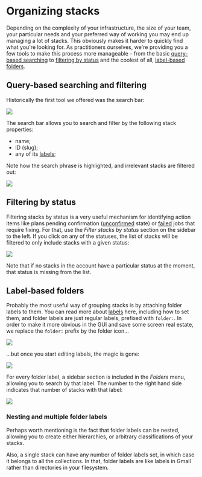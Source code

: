 # Organizing stacks

Depending on the complexity of your infrastructure, the size of your team, your particular needs and your preferred way of working you may end up managing a lot of stacks. This obviously makes it harder to quickly find what you're looking for. As practitioners ourselves, we're providing you a few tools to make this process more manageable - from the basic [query-based searching](organizing-stacks.md#query-based-searching-and-filtering) to [filtering by status](organizing-stacks.md#label-based-folders) and the coolest of all, [label-based folders](organizing-stacks.md#label-based-folders).

## Query-based searching and filtering

Historically the first tool we offered was the search bar:

![](/assets/images/Stacks_%C2%B7_spacelift-ci-gh.png)

The search bar allows you to search and filter by the following stack properties:

* name;
* ID (slug);
* any of its [labels](stack-settings.md#labels);

Note how the search phrase is highlighted, and irrelevant stacks are filtered out:

![](/assets/images/Stacks_%C2%B7_spacelift-ci-gh%20%281%29.png)

## Filtering by status

Filtering stacks by status is a very useful mechanism for identifying action items like plans pending confirmation ([unconfirmed](../run/tracked.md#unconfirmed) state) or [failed](../run/#failed) jobs that require fixing. For that, use the _Filter stacks by status_ section on the sidebar to the left. If you click on any of the statuses, the list of stacks will be filtered to only include stacks with a given status:

![](/assets/images/Stacks_%C2%B7_spacelift-ci-gh%20%282%29.png)

Note that if no stacks in the account have a particular status at the moment, that status is missing from the list.

## Label-based folders

Probably the most useful way of grouping stacks is by attaching folder labels to them. You can read more about [labels](stack-settings.md#labels) here, including how to set them, and folder labels are just regular labels, prefixed with `folder:`. In order to make it more obvious in the GUI and save some screen real estate, we replace the `folder:` prefix by the folder icon...

![](/assets/images/Stacks_%C2%B7_spacelift-ci-gh%20%283%29.png)

...but once you start editing labels, the magic is gone:

![](/assets/images/Edit_stack_%C2%B7_End-to-end__autoconfirm.png)

For every folder label, a sidebar section is included in the _Folders_ menu, allowing you to search by that label. The number to the right hand side indicates that number of stacks with that label:

![](/assets/images/Stacks_%C2%B7_spacelift-ci-gh%20%284%29.png)

### Nesting and multiple folder labels

Perhaps worth mentioning is the fact that folder labels can be nested, allowing you to create either hierarchies, or arbitrary classifications of your stacks.

Also, a single stack can have any number of folder labels set, in which case it belongs to all the collections. In that, folder labels are like labels in Gmail rather than directories in your filesystem.
